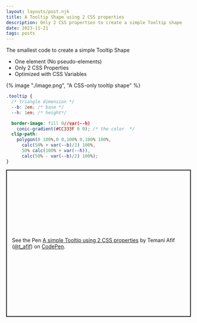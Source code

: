 ```yaml
---
layout: layouts/post.njk
title: A Tooltip Shape using 2 CSS properties
description: Only 2 CSS properties to create a simple Tooltip shape
date: 2023-11-21
tags: posts
---
```


The smallest code to create a simple Tooltip Shape
* One element (No pseudo-elements)
* Only 2 CSS Properties
* Optimized with CSS Variables


{% image "./image.png", "A CSS-only tooltip shape" %}

```css
.tooltip {
  /* triangle dimension */
  --b: 2em; /* base */
  --h: 1em; /* height*/

  border-image: fill 0//var(--h)
    conic-gradient(#CC333F 0 0); /* the color  */
  clip-path: 
    polygon(0 100%,0 0,100% 0,100% 100%,
      calc(50% + var(--b)/2) 100%,
      50% calc(100% + var(--h)),
      calc(50% - var(--b)/2) 100%);
}
```

<p class="codepen" data-height="400" data-default-tab="result" data-slug-hash="ExrEXoO" data-preview="true" data-user="t_afif" style="height: 400px; box-sizing: border-box; display: flex; align-items: center; justify-content: center; border: 2px solid; margin: 1em 0; padding: 1em;">
  <span>See the Pen <a href="https://codepen.io/t_afif/pen/ExrEXoO">
  A simple Tooltip using 2 CSS properties</a> by Temani Afif (<a href="https://codepen.io/t_afif">@t_afif</a>)
  on <a href="https://codepen.io">CodePen</a>.</span>
</p>
<script async src="https://cpwebassets.codepen.io/assets/embed/ei.js"></script>
